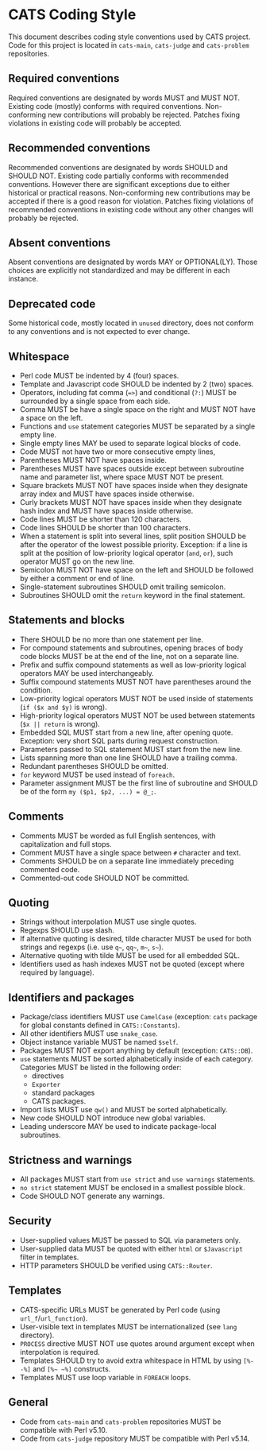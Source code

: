 # CATS Coding Style

This document describes coding style conventions used by CATS project.
Code for this project is located in `cats-main`, `cats-judge` and `cats-problem` repositories.

## Required conventions
Required conventions are designated by words MUST and MUST NOT.
Existing code (mostly) conforms with required conventions.
Non-conforming new contributions will probably be rejected.
Patches fixing violations in existing code will probably be accepted.

## Recommended conventions
Recommended conventions are designated by words SHOULD and SHOULD NOT.
Existing code partially conforms with recommended conventions. However there are significant exceptions due to either historical or practical reasons.
Non-conforming new contributions may be accepted if there is a good reason
for violation.
Patches fixing violations of recommended conventions in existing code without any other changes will probably be rejected.

## Absent conventions
Absent conventions are designated by words MAY or OPTIONAL(LY).
Those choices are explicitly not standardized and may be different in each instance.

## Deprecated code
Some historical code, mostly located in `unused` directory, does not conform to any conventions and is not expected to ever change.

## Whitespace
* Perl code MUST be indented by 4 (four) spaces.
* Template and Javascript code SHOULD be indented by 2 (two) spaces.
* Operators, including fat comma (`=>`) and conditional (`?:`) MUST be surrounded by a single space from each side.
* Comma MUST be have a single space on the right and MUST NOT have a space on the left.
* Functions and `use` statement categories MUST be separated by a single empty line.
* Single empty lines MAY be used to separate logical blocks of code.
* Code MUST not have two or more consecutive empty lines,
* Parentheses MUST NOT have spaces inside.
* Parentheses MUST have spaces outside except between subroutine name and parameter list, where space MUST NOT be present.
* Square brackets MUST NOT have spaces inside when they designate array index and MUST have spaces inside otherwise.
* Curly brackets MUST NOT have spaces inside when they designate hash index and MUST have spaces inside otherwise.
* Code lines MUST be shorter than 120 characters.
* Code lines SHOULD be shorter than 100 characters.
* When a statement is split into several lines, split position SHOULD be after the  operator of the lowest possible priority. Exception: if a line is split at the position of low-priority logical operator (`and`, `or`), such operator MUST go on the new line.
* Semicolon MUST NOT have space on the left and SHOULD be followed by either a comment or end of line.
* Single-statement subroutines SHOULD omit trailing semicolon.
* Subroutines SHOULD omit the `return` keyword in the final statement.

## Statements and blocks
* There SHOULD be no more than one statement per line.
* For compound statements and subroutines, opening braces of body code blocks MUST be at the end of the line, not on a separate line.
* Prefix and suffix compound statements as well as low-priority logical operators MAY be used interchangeably.
* Suffix compound statements MUST NOT have parentheses around the condition.
* Low-priority logical operators MUST NOT be used inside of statements (`if ($x and $y)` is wrong).
* High-priority logical operators MUST NOT be used between statements (`$x || return` is wrong).
* Embedded SQL MUST start from a new line, after opening quote. Exception: very short SQL parts during request construction.
* Parameters passed to SQL statement MUST start from the new line.
* Lists spanning more than one line SHOULD have a trailing comma.
* Redundant parentheses SHOULD be omitted.
* `for` keyword MUST be used instead of `foreach`.
* Parameter assignment MUST be the first line of subroutine and SHOULD be of the form `my ($p1, $p2, ...) = @_;`.

## Comments
* Comments MUST be worded as full English sentences, with capitalization and full stops.
* Comment MUST have a single space between `#` character and text.
* Comments SHOULD be on a separate line immediately preceding commented code.
* Commented-out code SHOULD NOT be committed.

## Quoting
* Strings without interpolation MUST use single quotes.
* Regexps SHOULD use slash.
* If alternative quoting is desired, tilde character MUST be used for both strings and regexps (i.e. use `q~`, `qq~`, `m~`, `s~`).
* Alternative quoting with tilde MUST be used for all embedded SQL.
* Identifiers used as hash indexes MUST not be quoted (except where required by language).

## Identifiers and packages
* Package/class identifiers MUST use `CamelCase` (exception: `cats` package for global constants defined in `CATS::Constants`).
* All other identifiers MUST use `snake_case`.
* Object instance variable MUST be named `$self`.
* Packages MUST NOT export anything by default (exception: `CATS::DB`).
* `use` statements MUST be sorted alphabetically inside of each category. Categories MUST be listed in the following order:
    * directives
    * `Exporter`
    * standard packages
    * CATS packages.
* Import lists MUST use `qw()` and MUST be sorted alphabetically.
* New code SHOULD NOT introduce new global variables.
* Leading underscore MAY be used to indicate package-local subroutines.

## Strictness and warnings
* All packages MUST start from `use strict` and `use warnings` statements.
* `no strict` statement MUST be enclosed in a smallest possible block.
* Code SHOULD NOT generate any warnings.

## Security
* User-supplied values MUST be passed to SQL via parameters only.
* User-supplied data MUST be quoted with either `html` or `$Javascript` filter in templates.
* HTTP parameters SHOULD be verified using `CATS::Router`.

## Templates
* CATS-specific URLs MUST be generated by Perl code (using `url_f`/`url_function`).
* User-visible text in templates MUST be internationalized (see `lang` directory).
* `PROCESS` directive MUST NOT use quotes around argument except when interpolation is required.
* Templates SHOULD try to avoid extra whitespace in HTML by using `[%- -%]` and `[%~ ~%]` constructs.
* Templates MUST use loop variable in `FOREACH` loops.

## General
* Code from `cats-main` and `cats-problem` repositories MUST be compatible with Perl v5.10.
* Code from `cats-judge` repository MUST be compatible with Perl v5.14.
